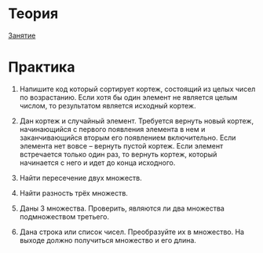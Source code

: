 # Теория
[Занятие](https://momaesham.github.io/python/lessons/5)

# Практика

1. Напишите код который сортирует кортеж, состоящий из целых чисел по возрастанию. Если хотя бы один элемент не является целым числом, то результатом является исходный кортеж.

2. Дан кортеж и случайный элемент. Требуется вернуть новый кортеж, начинающийся с первого появления элемента в нем и заканчивающийся вторым его появлением включительно.
Если элемента нет вовсе – вернуть пустой кортеж.
Если элемент встречается только один раз, то вернуть кортеж, который начинается с него и идет до конца исходного.

3. Найти пересечение двух множеств.

4. Найти разность трёх множеств.

5. Даны 3 множества. Проверить, являются ли два множества подмножеством третьего.

5. Дана строка или список чисел. Преобразуйте их в множество. На выходе должно получиться множество и его длина.
